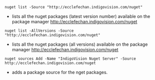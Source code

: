 `nuget list -Source "http://ecclefechan.indigovision.com/nuget"`
- lists all the nuget packages (latest version number) available on the package manager http://ecclefechan.indigovision.com/nuget

`nuget list -AllVersions -Source "http://ecclefechan.indigovision.com/nuget"`
- lists all the nuget packages (all versions) available on the package manager http://ecclefechan.indigovision.com/nuget

`nuget sources Add -Name "IndigoVision Nuget Server" -Source http://ecclefechan.indigovision.com/nuget`
- adds a package source for the nget packages.
